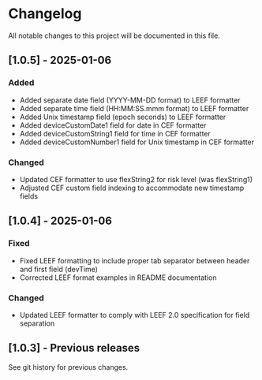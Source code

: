 # Changelog

All notable changes to this project will be documented in this file.

## [1.0.5] - 2025-01-06

### Added
- Added separate date field (YYYY-MM-DD format) to LEEF formatter
- Added separate time field (HH:MM:SS.mmm format) to LEEF formatter  
- Added Unix timestamp field (epoch seconds) to LEEF formatter
- Added deviceCustomDate1 field for date in CEF formatter
- Added deviceCustomString1 field for time in CEF formatter
- Added deviceCustomNumber1 field for Unix timestamp in CEF formatter

### Changed
- Updated CEF formatter to use flexString2 for risk level (was flexString1)
- Adjusted CEF custom field indexing to accommodate new timestamp fields

## [1.0.4] - 2025-01-06

### Fixed
- Fixed LEEF formatting to include proper tab separator between header and first field (devTime)
- Corrected LEEF format examples in README documentation

### Changed
- Updated LEEF formatter to comply with LEEF 2.0 specification for field separation

## [1.0.3] - Previous releases

See git history for previous changes.